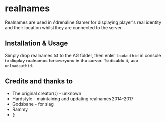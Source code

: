 # realnames
Realnames are used in Adrenaline Gamer for displaying player's real identity and their location whilst they are connected to the server.

## Installation & Usage
Simply drop realnames.txt to the AG folder, then enter `loadauthid` in console to display realnames for everyone in the server. To disable it, use `unloadauthid`.

## Credits and thanks to
* The original creator(s) - unknown
* Hardstyle - maintaining and updating realnames 2014-2017
* Godsbane - for slag
* Rammy
* (:
